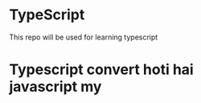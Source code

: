 # TypeScript
This repo will be used for learning typescript

# Typescript convert hoti hai javascript my